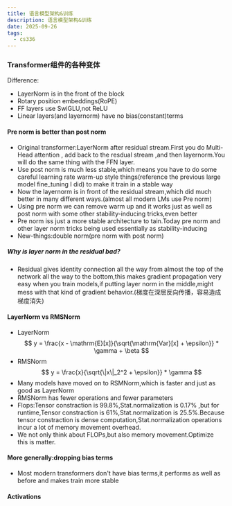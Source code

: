 ```yaml
---
title: 语言模型架构&训练
description: 语言模型架构&训练
date: 2025-09-26
tags:
  - cs336
---
```


### Transformer组件的各种变体
Difference:
* LayerNorm is in the front of the block
* Rotary position embeddings(RoPE)
* FF layers use SwiGLU,not ReLU
* Linear layers(and layernorm) have no bias(constant)terms

#### Pre norm is better than post norm
* Original transformer:LayerNorm after residual stream.First you do Multi-Head attention , add back to the resdual stream ,and then layernorm.You will do the same thing with the FFN layer.
* Use post norm is much less stable,which means you have to do some careful learning rate warm-up style things(reference the previous large model fine_tuning I did) to make it train in a stable way
* Now the layernorm is in front of the residual stream,which did much better in many different ways.(almost all modern LMs use Pre norm)
* Using pre norm we can remove warm up and it works just as well as post norm with some other stability-inducing tricks,even better
* Pre norm iss just a more stable architecture to tain.Today pre norm and other layer norm tricks being used essentially as stability-inducing
* New-things:double norm(pre norm with post norm) 
##### Why is layer norm in the residual bad?
* Residual gives identity connection all the way from almost the top of the network all the way to the bottom,this makes gradient propagation very easy when you train models,if putting layer norm in the middle,might mess with that kind of gradient behavior.(梯度在深层反向传播，容易造成梯度消失)
#### LayerNorm vs RMSNorm
* LayerNorm
$$
y = \frac{x - \mathrm{E}[x]}{\sqrt{\mathrm{Var}[x] + \epsilon}} * \gamma + \beta
$$
* RMSNorm
$$
y = \frac{x}{\sqrt{\|x\|_2^2 + \epsilon}} * \gamma
$$
* Many models have moved on to RSMNorm,which is faster and just as good as LayerNorm
* RMSNorm has fewer operations and fewer parameters
* Flops:Tensor constraction is 99.8%,Stat.normalization is 0.17% ,but for runtime,Tensor constraction is 61%,Stat.normalization is 25.5%.Because tensor constraction is dense computation,Stat.normalization operations incur a lot of memory movement overhead.
* We not only think about FLOPs,but also memory movement.Optimize this is matter.
#### More generally:dropping bias terms
* Most modern transformers don't have bias terms,it performs as well as before and makes train more stable
#### Activations
